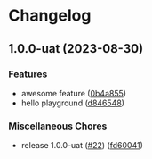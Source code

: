 # Changelog

## 1.0.0-uat (2023-08-30)


### Features

* awesome feature ([0b4a855](https://github.com/kalosisz/releaser/commit/0b4a855a889f1303ab7fa6490aeafece44ebaab3))
* hello playground ([d846548](https://github.com/kalosisz/releaser/commit/d84654806de004aeccc272ebebc522467fe18048))


### Miscellaneous Chores

* release 1.0.0-uat ([#22](https://github.com/kalosisz/releaser/issues/22)) ([fd60041](https://github.com/kalosisz/releaser/commit/fd6004183fbd651e35d9913c3d783e274588d7bb))
